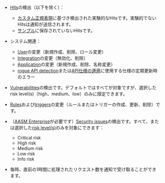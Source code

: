 * [Hits](../../../glossary-en.md#hit)の検出（以下を除く）：
  
    * [カスタム正規表現](../../rules/regex-rule.md)に基づき検出された実験的なHitsです。実験的でないHitsは通知が送信されます。
    * [サンプル](../../events/grouping-sampling.md#sampling-of-hits)に保存されていないHitsです。

* システム関連：
    * [User](../../../user-guides/settings/users.md)の変更（新規作成、削除、ロール変更）
    * [Integration](integrations-intro.md)の変更（無効化、削除）
    * [Application](../../../user-guides/settings/applications.md)の変更（新規作成、削除、名称変更）
    * [rogue API detection](../../../api-discovery/rogue-api.md#step-1-upload-specification)または[API仕様の適用](../../../api-specification-enforcement/setup.md#step-1-upload-specification)に使用する仕様の定期更新時のエラー
* [Vulnerabilities](../../../glossary-en.md#vulnerability)の検出です。デフォルトではすべてが対象ですが、選択したrisk level(s)（high、medium、low）のみに限定できます。
* [Rules](../../../user-guides/rules/rules.md)および[triggers](../../../user-guides/triggers/triggers.md)の変更（ルールまたはトリガーの作成、更新、削除）です。
* （[AASM Enterprise](../../../api-attack-surface/setup.md#enabling)が必要です）[Security issues](../../../api-attack-surface/security-issues.md)の検出です。すべて、または選択した[risk level(s)](../../../api-attack-surface/security-issues.md#issue-risk-level)のみを対象にできます：
    * Critical risk
    * High risk
    * Medium risk
    * Low risk
    * Info risk
* 毎時、直前の1時間に処理されたリクエスト数を通知で受け取ることができます。